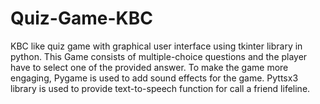 # Quiz-Game-KBC
KBC like quiz game with graphical user interface using tkinter library in python. 
This Game consists of multiple-choice questions and the player have to select one of the provided answer.
To make the game more engaging, Pygame is used to add sound effects for the game. 
Pyttsx3 library is used to provide text-to-speech function for call a friend lifeline.
